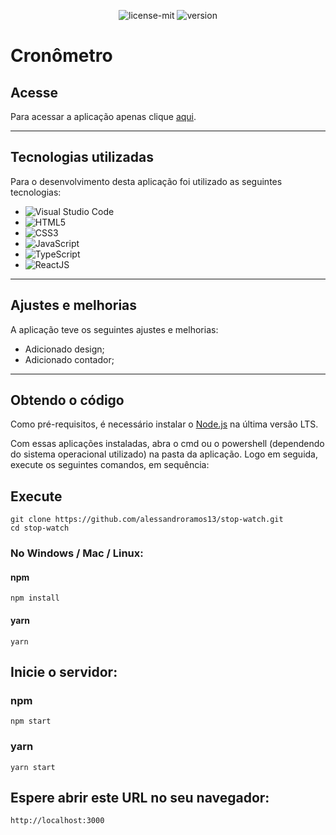 <p align="center">
    <img src="https://img.shields.io/github/license/alessandroramos13/stop-watch?color=000000" alt="license-mit"/>
    <img src="https://img.shields.io/github/package-json/v/alessandroramos13/stop-watch?color=000" alt="version">
</p>

# Cronômetro

## Acesse

Para acessar a aplicação apenas clique [aqui](https://stopwatchbr.vercel.app).

---

## Tecnologias utilizadas

Para o desenvolvimento desta aplicação foi utilizado as seguintes tecnologias:

* <img src="https://img.shields.io/badge/Visual Studio Code-1380B7" alt="Visual Studio Code"/>
* <img src="https://img.shields.io/badge/HTML5-FA580C" alt="HTML5"/>
* <img src="https://img.shields.io/badge/CSS3-173FF2" alt="CSS3"/>
* <img src="https://img.shields.io/badge/JavaScript-ffc742" alt="JavaScript"/>
* <img src="https://img.shields.io/badge/TypeScript-1C7FEA" alt="TypeScript"/>
* <img src="https://img.shields.io/badge/ReactJS-4CDAFE" alt="ReactJS"/>

---

## Ajustes e melhorias

A aplicação teve os seguintes ajustes e melhorias:

* Adicionado design;
* Adicionado contador;

---

## Obtendo o código

Como pré-requisitos, é necessário instalar o [Node.js](https://nodejs.org/pt-br/download/) na última versão LTS.

Com essas aplicações instaladas, abra o cmd ou o powershell (dependendo do sistema operacional utilizado) na pasta da aplicação. Logo em seguida, execute os seguintes comandos, em sequência:

## Execute

```
git clone https://github.com/alessandroramos13/stop-watch.git
cd stop-watch
```

### No Windows / Mac / Linux:

#### npm

```
npm install
```

#### yarn

```
yarn
```

## Inicie o servidor:

### npm

```
npm start
```

### yarn

```
yarn start
```

## Espere abrir este URL no seu navegador:

```
http://localhost:3000
```
